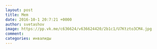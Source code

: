 ```yaml
--- 
layout: post 
title: Mem 
date: 2016-10-1 20:7:21 +0000 
author: svetashov 
image: https://pp.vk.me/c636624/v636624420/2b1c1/U7Ktzto3CM4.jpg
comment: 
categories: инвалиды 
---
```

